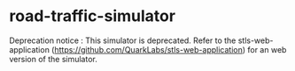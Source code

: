# road-traffic-simulator

Deprecation notice : This simulator is deprecated. Refer to the stls-web-application (https://github.com/QuarkLabs/stls-web-application) for an web version of the simulator.
